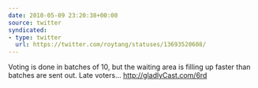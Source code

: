 ```yaml
---
date: 2010-05-09 23:20:38+00:00
source: twitter
syndicated:
- type: twitter
  url: https://twitter.com/roytang/statuses/13693520608/
---
```


Voting is done in batches of 10, but the waiting area is filling up faster than batches are sent out. Late voters… http://gladlyCast.com/6rd